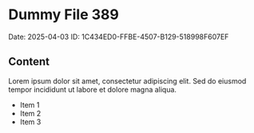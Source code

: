 # Dummy File 389

Date: 2025-04-03
ID: 1C434ED0-FFBE-4507-B129-518998F607EF

## Content

Lorem ipsum dolor sit amet, consectetur adipiscing elit.
Sed do eiusmod tempor incididunt ut labore et dolore magna aliqua.

* Item 1
* Item 2
* Item 3

